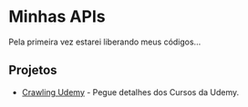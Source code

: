 # Minhas APIs
Pela primeira vez estarei liberando meus códigos...

## Projetos
- [Crawling Udemy](https://github.com/misterioso013/apis/blob/main/doc/UDEMY.md) - Pegue detalhes dos Cursos da Udemy. 